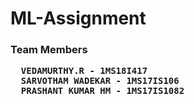 # ML-Assignment

### Team Members

<pre>
  <strong>VEDAMURTHY.R<strong> - 1MS18I417
  <strong>SARVOTHAM WADEKAR<strong> - 1MS17IS106
  <strong>PRASHANT KUMAR HM<strong> - 1MS17IS1082
</pre>
